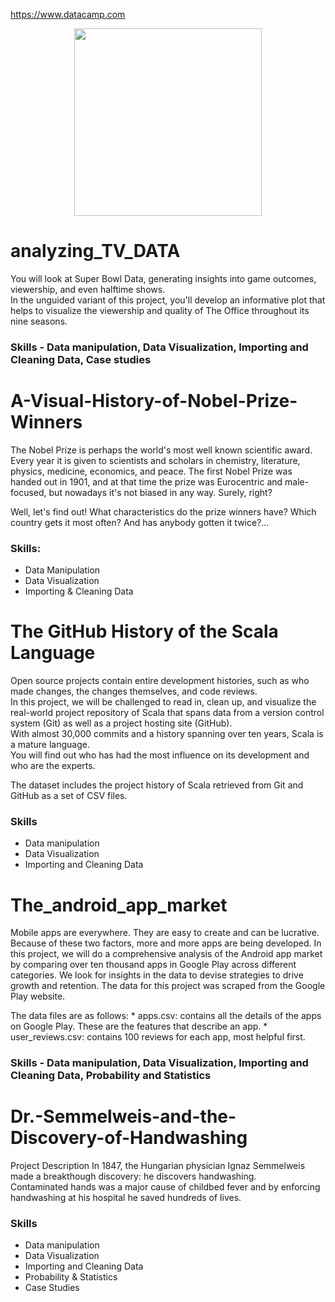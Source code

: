 https://www.datacamp.com
 
<p align="center"> 
<img src="https://cdn.datacamp.com/main-app/assets/brand/logos/DataCamp_Horizontal_RGB-d196011f63ebda76dc5c9772425cf9541b8639af842d5e5476ef10f2460ed1e4.png" width="300">
</p>


# analyzing_TV_DATA
You will look at Super Bowl Data, generating insights into game outcomes, viewership, and even halftime shows. </br>
In the unguided variant of this project, you'll develop an informative plot that helps to visualize the viewership and quality of The Office throughout its nine seasons.
### Skills - Data manipulation, Data Visualization, Importing and Cleaning Data, Case studies


# A-Visual-History-of-Nobel-Prize-Winners
The Nobel Prize is perhaps the world's most well known scientific award. Every year it is given to scientists and scholars in chemistry, literature, physics, medicine, economics, and peace. The first Nobel Prize was handed out in 1901, and at that time the prize was Eurocentric and male-focused, but nowadays it's not biased in any way. Surely, right?<br/>

Well, let's find out! What characteristics do the prize winners have? Which country gets it most often? And has anybody gotten it twice?...

### Skills:
* Data Manipulation
* Data Visualization
* Importing & Cleaning Data

# The GitHub History of the Scala Language
Open source projects contain entire development histories, such as who made changes, the changes themselves, and code reviews. </br>
In this project, we will be challenged to read in, clean up, and visualize the real-world project repository of Scala that spans data from a version control system (Git) as well as a project hosting site (GitHub). </br>
With almost 30,000 commits and a history spanning over ten years, Scala is a mature language. </br>
You will find out who has had the most influence on its development and who are the experts. </br>

The dataset includes the project history of Scala retrieved from Git and GitHub as a set of CSV files.

### Skills 
* Data manipulation
* Data Visualization
* Importing and Cleaning Data

# The_android_app_market
<p>
Mobile apps are everywhere. They are easy to create and can be lucrative. Because of these two factors, more and more apps are being developed. In this project, we will do a comprehensive analysis of the Android app market by comparing over ten thousand apps in Google Play across different categories. We look for insights in the data to devise strategies to drive growth and retention. The data for this project was scraped from the Google Play website. 
</p>
The data files are as follows:
* apps.csv: contains all the details of the apps on Google Play. These are the features that describe an app.
* user_reviews.csv: contains 100 reviews for each app, most helpful first. 

### Skills - Data manipulation, Data Visualization, Importing and Cleaning Data, Probability and Statistics

# Dr.-Semmelweis-and-the-Discovery-of-Handwashing
 
Project Description
In 1847, the Hungarian physician Ignaz Semmelweis made a breakthough discovery: he discovers handwashing. </br>
Contaminated hands was a major cause of childbed fever and by enforcing handwashing at his hospital he saved hundreds of lives.

### Skills 
* Data manipulation
* Data Visualization
* Importing and Cleaning Data
* Probability & Statistics
* Case Studies
